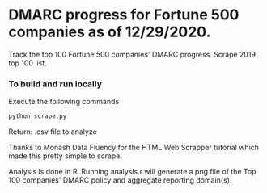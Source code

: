 # DMARC progress for Fortune 500 companies as of 12/29/2020.
Track the top 100 Fortune 500 companies' DMARC progress.
Scrape 2019 top 100 list.

### To build and run locally

Execute the following commands

```bash
python scrape.py
```
Return: .csv file to analyze

Thanks to Monash Data Fluency for the HTML Web Scrapper tutorial which made this pretty simple to scrape.

Analysis is done in R. Running analysis.r will generate a png file of the Top 100 companies' DMARC policy and aggregate reporting domain(s).
